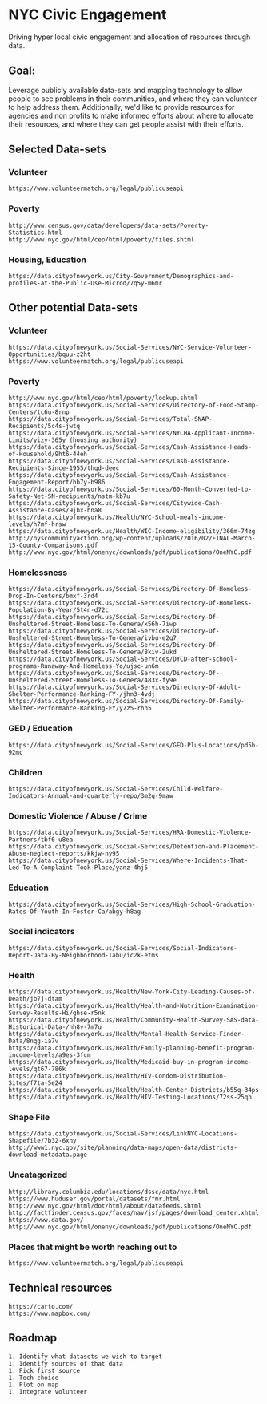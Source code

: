 # NYC Civic Engagement
Driving hyper local civic engagement and allocation of resources through data.

## Goal:
Leverage publicly available data-sets and mapping technology to allow people to see problems in their communities, and where they can volunteer to help address them.  Additionally, we'd like to provide resources for agencies and non profits to make informed efforts about where to allocate their resources, and where they can get people assist with their efforts.


## Selected Data-sets

### Volunteer
	https://www.volunteermatch.org/legal/publicuseapi

### Poverty
	http://www.census.gov/data/developers/data-sets/Poverty-Statistics.html
	http://www.nyc.gov/html/ceo/html/poverty/files.shtml

### Housing, Education
	https://data.cityofnewyork.us/City-Government/Demographics-and-profiles-at-the-Public-Use-Microd/7q5y-m6mr

## Other potential Data-sets

### Volunteer
	https://data.cityofnewyork.us/Social-Services/NYC-Service-Volunteer-Opportunities/bquu-z2ht
	https://www.volunteermatch.org/legal/publicuseapi


### Poverty
	http://www.nyc.gov/html/ceo/html/poverty/lookup.shtml
	https://data.cityofnewyork.us/Social-Services/Directory-of-Food-Stamp-Centers/tc6u-8rnp
	https://data.cityofnewyork.us/Social-Services/Total-SNAP-Recipients/5c4s-jwtq
	https://data.cityofnewyork.us/Social-Services/NYCHA-Applicant-Income-Limits/yizy-365y (housing authority)
	https://data.cityofnewyork.us/Social-Services/Cash-Assistance-Heads-of-Household/9ht6-44eh
	https://data.cityofnewyork.us/Social-Services/Cash-Assistance-Recipients-Since-1955/thqd-deec
	https://data.cityofnewyork.us/Social-Services/Cash-Assistance-Engagement-Report/hb7y-b986
	https://data.cityofnewyork.us/Social-Services/60-Month-Converted-to-Safety-Net-SN-recipients/nstm-kb7u
	https://data.cityofnewyork.us/Social-Services/Citywide-Cash-Assistance-Cases/9jbx-hna8
	https://data.cityofnewyork.us/Health/NYC-School-meals-income-levels/h7mf-hrsw
	https://data.cityofnewyork.us/Health/WIC-Income-eligibility/366m-74zg
	http://nyscommunityaction.org/wp-content/uploads/2016/02/FINAL-March-15-County-Comparisons.pdf
	http://www.nyc.gov/html/onenyc/downloads/pdf/publications/OneNYC.pdf

### Homelessness
	https://data.cityofnewyork.us/Social-Services/Directory-Of-Homeless-Drop-In-Centers/bmxf-3rd4
	https://data.cityofnewyork.us/Social-Services/Directory-Of-Homeless-Population-By-Year/5t4n-d72c
	https://data.cityofnewyork.us/Social-Services/Directory-Of-Unsheltered-Street-Homeless-To-Genera/x56h-7iwp
	https://data.cityofnewyork.us/Social-Services/Directory-Of-Unsheltered-Street-Homeless-To-Genera/ivbu-e2q7
	https://data.cityofnewyork.us/Social-Services/Directory-Of-Unsheltered-Street-Homeless-To-Genera/8kiv-2ukd
	https://data.cityofnewyork.us/Social-Services/DYCD-after-school-programs-Runaway-And-Homeless-Yo/ujsc-un6m
	https://data.cityofnewyork.us/Social-Services/Directory-Of-Unsheltered-Street-Homeless-To-Genera/483x-fy9e
	https://data.cityofnewyork.us/Social-Services/Directory-Of-Adult-Shelter-Performance-Ranking-FY-/jhn3-4vdj
	https://data.cityofnewyork.us/Social-Services/Directory-Of-Family-Shelter-Performance-Ranking-FY/y7z5-rhh5

### GED / Education
	https://data.cityofnewyork.us/Social-Services/GED-Plus-Locations/pd5h-92mc

### Children
	https://data.cityofnewyork.us/Social-Services/Child-Welfare-Indicators-Annual-and-quarterly-repo/3m2q-9maw

### Domestic Violence / Abuse / Crime
	https://data.cityofnewyork.us/Social-Services/HRA-Domestic-Violence-Partners/tbf6-u8ea
	https://data.cityofnewyork.us/Social-Services/Detention-and-Placement-Abuse-neglect-reports/kkjw-ny95
	https://data.cityofnewyork.us/Social-Services/Where-Incidents-That-Led-To-A-Complaint-Took-Place/yanz-4hj5

### Education
	https://data.cityofnewyork.us/Social-Services/High-School-Graduation-Rates-Of-Youth-In-Foster-Ca/abgy-h8ag

### Social indicators
	https://data.cityofnewyork.us/Social-Services/Social-Indicators-Report-Data-By-Neighborhood-Tabu/ic2k-etms

### Health
	https://data.cityofnewyork.us/Health/New-York-City-Leading-Causes-of-Death/jb7j-dtam
	https://data.cityofnewyork.us/Health/Health-and-Nutrition-Examination-Survey-Results-Hi/ghse-r5nk
	https://data.cityofnewyork.us/Health/Community-Health-Survey-SAS-data-Historical-Data-/hh8v-7m7u
	https://data.cityofnewyork.us/Health/Mental-Health-Service-Finder-Data/8nqg-ia7v
	https://data.cityofnewyork.us/Health/Family-planning-benefit-program-income-levels/a9es-3fcm
	https://data.cityofnewyork.us/Health/Medicaid-buy-in-program-income-levels/qt67-786k
	https://data.cityofnewyork.us/Health/HIV-Condom-Distribution-Sites/f7ta-5e24
	https://data.cityofnewyork.us/Health/Health-Center-Districts/b55q-34ps
	https://data.cityofnewyork.us/Health/HIV-Testing-Locations/72ss-25qh

### Shape File
	https://data.cityofnewyork.us/Social-Services/LinkNYC-Locations-Shapefile/7b32-6xny
	http://www1.nyc.gov/site/planning/data-maps/open-data/districts-download-metadata.page

### Uncatagorized
	http://library.columbia.edu/locations/dssc/data/nyc.html
	https://www.huduser.gov/portal/datasets/fmr.html
	http://www.nyc.gov/html/dot/html/about/datafeeds.shtml
	http://factfinder.census.gov/faces/nav/jsf/pages/download_center.xhtml
	https://www.data.gov/
	http://www.nyc.gov/html/onenyc/downloads/pdf/publications/OneNYC.pdf

### Places that might be worth reaching out to
	https://www.volunteermatch.org/legal/publicuseapi

## Technical resources
	https://carto.com/
	https://www.mapbox.com/

## Roadmap
	1. Identify what datasets we wish to target
	1. Identify sources of that data
	1. Pick first source
	1. Tech choice
	1. Plot on map
	1. Integrate volunteer
